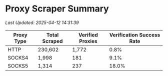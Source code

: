 # Proxy Scraper Summary

_Last Updated: 2025-04-12 14:31:39_

| Proxy Type | Total Scraped | Verified Proxies | Verification Success Rate |
|------------|--------------|------------------|--------------------------|
| HTTP | 230,602 | 1,772 | 0.8% |
| SOCKS4 | 1,998 | 181 | 9.1% |
| SOCKS5 | 1,314 | 237 | 18.0% |
